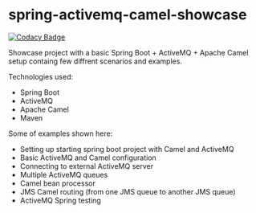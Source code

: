 # spring-activemq-camel-showcase


[![Codacy Badge](https://api.codacy.com/project/badge/Grade/af789c90790041d78b661e4f0e3b3ed2)](https://www.codacy.com/app/leetz-spy/spring-activemq-camel-showcase?utm_source=github.com&amp;utm_medium=referral&amp;utm_content=btrajkovski/spring-activemq-camel-showcase&amp;utm_campaign=badger)

Showcase project with a basic Spring Boot + ActiveMQ + Apache Camel setup containg few diffrent scenarios and examples. 

Technologies used:
* Spring Boot
* ActiveMQ
* Apache Camel
* Maven

Some of examples shown here:
* Setting up starting spring boot project with Camel and ActiveMQ
* Basic ActiveMQ and Camel configuration
* Connecting to external ActiveMQ server
* Multiple ActiveMQ queues
* Camel bean processor
* JMS Camel routing (from one JMS queue to another JMS queue)
* ActiveMQ Spring testing
